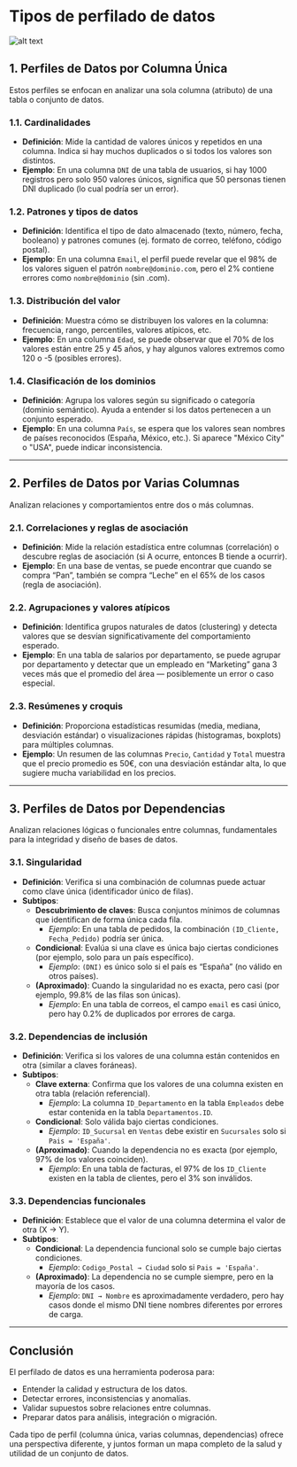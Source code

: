 # **Tipos de perfilado de datos**

![alt text](./imgs/data_profiling_es.png)

## **1. Perfiles de Datos por Columna Única**

Estos perfiles se enfocan en analizar una sola columna (atributo) de una tabla o conjunto de datos.

### 1.1. Cardinalidades
- **Definición**: Mide la cantidad de valores únicos y repetidos en una columna. Indica si hay muchos duplicados o si todos los valores son distintos.
- **Ejemplo**: En una columna `DNI` de una tabla de usuarios, si hay 1000 registros pero solo 950 valores únicos, significa que 50 personas tienen DNI duplicado (lo cual podría ser un error).

### 1.2. Patrones y tipos de datos
- **Definición**: Identifica el tipo de dato almacenado (texto, número, fecha, booleano) y patrones comunes (ej. formato de correo, teléfono, código postal).
- **Ejemplo**: En una columna `Email`, el perfil puede revelar que el 98% de los valores siguen el patrón `nombre@dominio.com`, pero el 2% contiene errores como `nombre@dominio` (sin .com).

### 1.3. Distribución del valor
- **Definición**: Muestra cómo se distribuyen los valores en la columna: frecuencia, rango, percentiles, valores atípicos, etc.
- **Ejemplo**: En una columna `Edad`, se puede observar que el 70% de los valores están entre 25 y 45 años, y hay algunos valores extremos como 120 o -5 (posibles errores).

### 1.4. Clasificación de los dominios
- **Definición**: Agrupa los valores según su significado o categoría (dominio semántico). Ayuda a entender si los datos pertenecen a un conjunto esperado.
- **Ejemplo**: En una columna `País`, se espera que los valores sean nombres de países reconocidos (España, México, etc.). Si aparece "México City" o "USA", puede indicar inconsistencia.

---

## **2. Perfiles de Datos por Varias Columnas**

Analizan relaciones y comportamientos entre dos o más columnas.

### 2.1. Correlaciones y reglas de asociación
- **Definición**: Mide la relación estadística entre columnas (correlación) o descubre reglas de asociación (si A ocurre, entonces B tiende a ocurrir).
- **Ejemplo**: En una base de ventas, se puede encontrar que cuando se compra “Pan”, también se compra “Leche” en el 65% de los casos (regla de asociación).

### 2.2. Agrupaciones y valores atípicos
- **Definición**: Identifica grupos naturales de datos (clustering) y detecta valores que se desvían significativamente del comportamiento esperado.
- **Ejemplo**: En una tabla de salarios por departamento, se puede agrupar por departamento y detectar que un empleado en “Marketing” gana 3 veces más que el promedio del área — posiblemente un error o caso especial.

### 2.3. Resúmenes y croquis
- **Definición**: Proporciona estadísticas resumidas (media, mediana, desviación estándar) o visualizaciones rápidas (histogramas, boxplots) para múltiples columnas.
- **Ejemplo**: Un resumen de las columnas `Precio`, `Cantidad` y `Total` muestra que el precio promedio es 50€, con una desviación estándar alta, lo que sugiere mucha variabilidad en los precios.

---

## **3. Perfiles de Datos por Dependencias**

Analizan relaciones lógicas o funcionales entre columnas, fundamentales para la integridad y diseño de bases de datos.

### 3.1. Singularidad
- **Definición**: Verifica si una combinación de columnas puede actuar como clave única (identificador único de filas).
- **Subtipos**:
  - **Descubrimiento de claves**: Busca conjuntos mínimos de columnas que identifican de forma única cada fila.
    - *Ejemplo*: En una tabla de pedidos, la combinación `(ID_Cliente, Fecha_Pedido)` podría ser única.
  - **Condicional**: Evalúa si una clave es única bajo ciertas condiciones (por ejemplo, solo para un país específico).
    - *Ejemplo*: `(DNI)` es único solo si el país es “España” (no válido en otros países).
  - **(Aproximado)**: Cuando la singularidad no es exacta, pero casi (por ejemplo, 99.8% de las filas son únicas).
    - *Ejemplo*: En una tabla de correos, el campo `email` es casi único, pero hay 0.2% de duplicados por errores de carga.

### 3.2. Dependencias de inclusión
- **Definición**: Verifica si los valores de una columna están contenidos en otra (similar a claves foráneas).
- **Subtipos**:
  - **Clave externa**: Confirma que los valores de una columna existen en otra tabla (relación referencial).
    - *Ejemplo*: La columna `ID_Departamento` en la tabla `Empleados` debe estar contenida en la tabla `Departamentos.ID`.
  - **Condicional**: Solo válida bajo ciertas condiciones.
    - *Ejemplo*: `ID_Sucursal` en `Ventas` debe existir en `Sucursales` solo si `Pais = 'España'`.
  - **(Aproximado)**: Cuando la dependencia no es exacta (por ejemplo, 97% de los valores coinciden).
    - *Ejemplo*: En una tabla de facturas, el 97% de los `ID_Cliente` existen en la tabla de clientes, pero el 3% son inválidos.

### 3.3. Dependencias funcionales
- **Definición**: Establece que el valor de una columna determina el valor de otra (X → Y).
- **Subtipos**:
  - **Condicional**: La dependencia funcional solo se cumple bajo ciertas condiciones.
    - *Ejemplo*: `Codigo_Postal → Ciudad` solo si `Pais = 'España'`.
  - **(Aproximado)**: La dependencia no se cumple siempre, pero en la mayoría de los casos.
    - *Ejemplo*: `DNI → Nombre` es aproximadamente verdadero, pero hay casos donde el mismo DNI tiene nombres diferentes por errores de carga.

---

## Conclusión

El perfilado de datos es una herramienta poderosa para:

- Entender la calidad y estructura de los datos.
- Detectar errores, inconsistencias y anomalías.
- Validar supuestos sobre relaciones entre columnas.
- Preparar datos para análisis, integración o migración.

Cada tipo de perfil (columna única, varias columnas, dependencias) ofrece una perspectiva diferente, y juntos forman un mapa completo de la salud y utilidad de un conjunto de datos.

